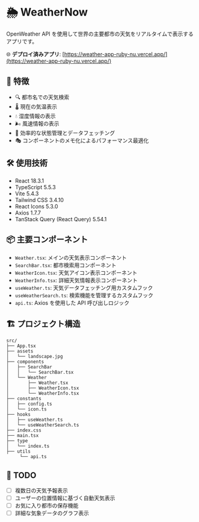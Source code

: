 # 🌦️ WeatherNow

OpenWeather API を使用して世界の主要都市の天気をリアルタイムで表示するアプリです。

🌐 **デプロイ済みアプリ**: [https://weather-app-ruby-nu.vercel.app/](https://weather-app-ruby-nu.vercel.app/)

## 🚀 特徴

- 🔍 都市名での天気検索
- 🌡️ 現在の気温表示
- 💧 湿度情報の表示
- 🌬️ 風速情報の表示
- 🔄 効率的な状態管理とデータフェッチング
- 🎭 コンポーネントのメモ化によるパフォーマンス最適化

## 🛠️ 使用技術

- React 18.3.1
- TypeScript 5.5.3
- Vite 5.4.3
- Tailwind CSS 3.4.10
- React Icons 5.3.0
- Axios 1.7.7
- TanStack Query (React Query) 5.54.1

## 📦 主要コンポーネント

- `Weather.tsx`: メインの天気表示コンポーネント
- `SearchBar.tsx`: 都市検索用コンポーネント
- `WeatherIcon.tsx`: 天気アイコン表示コンポーネント
- `WeatherInfo.tsx`: 詳細天気情報表示コンポーネント
- `useWeather.ts`: 天気データフェッチング用カスタムフック
- `useWeatherSearch.ts`: 検索機能を管理するカスタムフック
- `api.ts`: Axios を使用した API 呼び出しロジック

## 🏗️ プロジェクト構造

```shell
src/
├── App.tsx
├── assets
│   └── landscape.jpg
├── components
│   ├── SearchBar
│   │   └── SearchBar.tsx
│   └── Weather
│       ├── Weather.tsx
│       ├── WeatherIcon.tsx
│       └── WeatherInfo.tsx
├── constants
│   ├── config.ts
│   └── icon.ts
├── hooks
│   ├── useWeather.ts
│   └── useWeatherSearch.ts
├── index.css
├── main.tsx
├── type
│   └── index.ts
├── utils
     └── api.ts
```

## 📝 TODO

- [ ] 複数日の天気予報表示
- [ ] ユーザーの位置情報に基づく自動天気表示
- [ ] お気に入り都市の保存機能
- [ ] 詳細な気象データのグラフ表示

